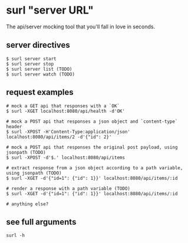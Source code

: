 # surl "server URL"

The api/server mocking tool that you'll fall in love in seconds.

## server directives

```
$ surl server start
$ surl server stop
$ surl server list (TODO)
$ surl server watch (TODO)
```

## request examples

```
# mock a GET api that responses with a `OK`
$ surl -XGET localhost:8080/api/health -d'OK'

# mock a POST api that responses a json object and `content-type` header
$ surl -XPOST -H'Content-Type:application/json' localhost:8080/api/items/2 -d'{"id": 2}'

# mock a POST api that responses the original post payload, using jsonpath (TODO)
$ surl -XPOST -d'$.' localhost:8080/api/items

# extract response from a json object according to a path variable, using jsonpath (TODO)
$ surl -XGET -d'{"id=1": {"id": 1}}' localhost:8080/api/items/:id

# render a response with a path variable (TODO)
$ surl -XGET -d'{"id=1": {"id": 1}}' localhost:8080/api/items/:id

# anything else?
```

## see full arguments

```
surl -h
```